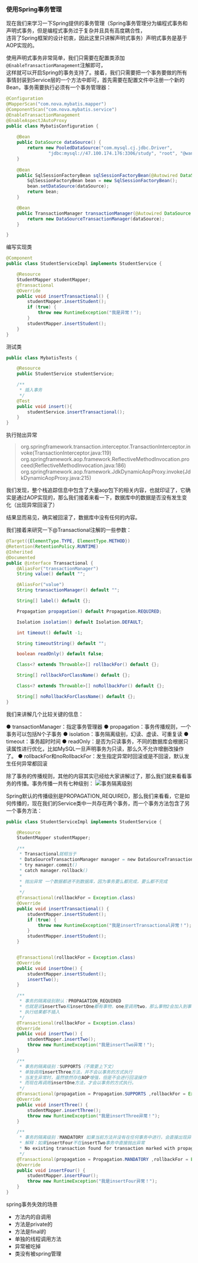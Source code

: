 ### 使用Spring事务管理
现在我们来学习一下Spring提供的事务管理（Spring事务管理分为编程式事务和声明式事务，但是编程式事务过于复杂并且具有高度耦合性，  
违背了Spring框架的设计初衷，因此这里只讲解声明式事务）声明式事务是基于AOP实现的。

使用声明式事务非常简单，我们只需要在配置类添加`@EnableTransactionManagement`注解即可，  
这样就可以开启Spring的事务支持了。接着，我们只需要把一个事务要做的所有事情封装到Service层的一个方法中即可，首先需要在配置文件中注册一个新的Bean，事务需要执行必须有一个事务管理器：

~~~java
@Configuration
@MapperScan("com.nova.mybatis.mapper")
@ComponentScan("com.nova.mybatis.service")
@EnableTransactionManagement
@EnableAspectJAutoProxy
public class MybatisConfiguration {
   
    @Bean
    public DataSource dataSource() {
        return new PooledDataSource("com.mysql.cj.jdbc.Driver",
                "jdbc:mysql://47.100.174.176:3306/study", "root", "@wangzehui123");
    }
  
    @Bean
    public SqlSessionFactoryBean sqlSessionFactoryBean(@Autowired DataSource dataSource) {
        SqlSessionFactoryBean bean = new SqlSessionFactoryBean();
        bean.setDataSource(dataSource);
        return bean;
    }

    @Bean
    public TransactionManager transactionManager(@Autowired DataSource dataSource) {
        return new DataSourceTransactionManager(dataSource);
    }

}
~~~

编写实现类
~~~java
@Component
public class StudentServiceImpl implements StudentService {

    @Resource
    StudentMapper studentMapper;
    @Transactional
    @Override
    public void insertTransactional() {
        studentMapper.insertStudent();
        if (true) {
            throw new RuntimeException("我是异常！");
        }
        studentMapper.insertStudent();
    }
}
~~~

测试类
~~~java
public class MybatisTests {

    @Resource
    public StudentService studentService;

    /**
     * 插入事务
     */
    @Test
    public void insert(){
        studentService.insertTransactional();
    }
}
~~~

执行抛出异常
>org.springframework.transaction.interceptor.TransactionInterceptor.invoke(TransactionInterceptor.java:119)
org.springframework.aop.framework.ReflectiveMethodInvocation.proceed(ReflectiveMethodInvocation.java:186)
org.springframework.aop.framework.JdkDynamicAopProxy.invoke(JdkDynamicAopProxy.java:215)


我们发现，整个栈追踪信息中包含了大量aop包下的相关内容，也就印证了，它确实是通过AOP实现的，那么我们接着来看一下，数据库中的数据是否没有发生变化（出现异常回滚了）

结果显而易见，确实被回滚了，数据库中没有任何的内容。

我们接着来研究一下@Transactional注解的一些参数：

~~~java
@Target({ElementType.TYPE, ElementType.METHOD})
@Retention(RetentionPolicy.RUNTIME)
@Inherited
@Documented
public @interface Transactional {
    @AliasFor("transactionManager")
    String value() default "";

    @AliasFor("value")
    String transactionManager() default "";

    String[] label() default {};

    Propagation propagation() default Propagation.REQUIRED;

    Isolation isolation() default Isolation.DEFAULT;

    int timeout() default -1;

    String timeoutString() default "";

    boolean readOnly() default false;

    Class<? extends Throwable>[] rollbackFor() default {};

    String[] rollbackForClassName() default {};

    Class<? extends Throwable>[] noRollbackFor() default {};

    String[] noRollbackForClassName() default {};
}
~~~

我们来讲解几个比较关键的信息：

● transactionManager：指定事务管理器
● propagation：事务传播规则，一个事务可以包括N个子事务
● isolation：事务隔离级别，幻读、虚读、可重复读
● timeout：事务超时时间
● readOnly：是否为只读事务，不同的数据库会根据只读属性进行优化，比如MySQL一旦声明事务为只读，那么久不允许增删改操作了。
● rollbackFor和noRollbackFor：发生指定异常时回滚或是不回滚，默认发生任何异常都回滚

除了事务的传播规则，其他的内容其实已经给大家讲解过了，那么我们就来看看事务的传播。事务传播一共有七种级别：
![事务隔离级别](https://www.yuque.com/api/filetransfer/images?url=https%3A%2F%2Fimg-blog.csdn.net%2F20170420212829825%3Fwatermark%2F2%2Ftext%2FaHR0cDovL2Jsb2cuY3Nkbi5uZXQvc29vbmZseQ%3D%3D%2Ffont%2F5a6L5L2T%2Ffontsize%2F400%2Ffill%2FI0JBQkFCMA%3D%3D%2Fdissolve%2F70%2Fgravity%2FSouthEast&sign=654f7dc210afbca9621a8eebc6a7613f9b600e9e1b9b3c2eb3a46c846ecf0ce5)

Spring默认的传播级别是PROPAGATION_REQUIRED，那么我们来看看，它是如何传播的，现在我们的Service类中一共存在两个事务，而一个事务方法包含了另一个事务方法：
~~~java
public class StudentServiceImpl implements StudentService {

    @Resource
    StudentMapper studentMapper;

    /**
     * Transactional就相当于
     * DataSourceTransactionManager manager = new DataSourceTransactionManager();
     * try manager.commit()
     * catch manager.rollback()
     *
     * 抛出异常 一个数据都进不到数据库，因为事务要么都完成，要么都不完成
     *
     */
    @Transactional(rollbackFor = Exception.class)
    @Override
    public void insertTransactional() {
        studentMapper.insertStudent();
        if (true) {
            throw new RuntimeException("我是insertTransactional异常！");
        }
        studentMapper.insertStudent();
    }


    @Transactional(rollbackFor = Exception.class)
    @Override
    public void insertOne() {
        studentMapper.insertStudent();
        insertTwo();
    }

    /**
     * 事务的隔离级别默认：PROPAGATION_REQUIRED
     * 也就是说insertTwo和insertOne都有事物，one里调用two，那么事物2会加入到事物1里
     * 执行结果都不插入
     */
    @Transactional(rollbackFor = Exception.class)
    @Override
    public void insertTwo() {
        studentMapper.insertTwo();
        throw new RuntimeException("我是insertTwo异常！");
    }

    /**
     * 事务的隔离级别：SUPPORTS（不需要上下文）
     * 单独调用insertThree方法，并不会以事务的方式执行
     * 当发生异常时，虽然依然存在AOP增强，但是不会进行回滚操作
     * 而现在再调用insertOne方法，才会以事务的方式执行。
     */
    @Transactional(propagation = Propagation.SUPPORTS ,rollbackFor = Exception.class)
    @Override
    public void insertThree() {
        studentMapper.insertThree();
        throw new RuntimeException("我是insertThree异常！");
    }

    /**
     * 事务的隔离级别：MANDATORY 如果当前方法并没有在任何事务中进行，会直接出现异常
     * 解释：如果insertFour不在insertTwo事务中直接抛出异常
     * No existing transaction found for transaction marked with propagation 'mandatory'
     */
    @Transactional(propagation = Propagation.MANDATORY ,rollbackFor = Exception.class)
    @Override
    public void insertFour() {
        studentMapper.insertFour();
        throw new RuntimeException("我是insertFour异常！");
    }
}
~~~

spring事务失效的场景
* 方法内的自调用
* 方法是private的
* 方法是final的
* 单独的线程调用方法
* 异常被吃掉
* 类没有被spring管理